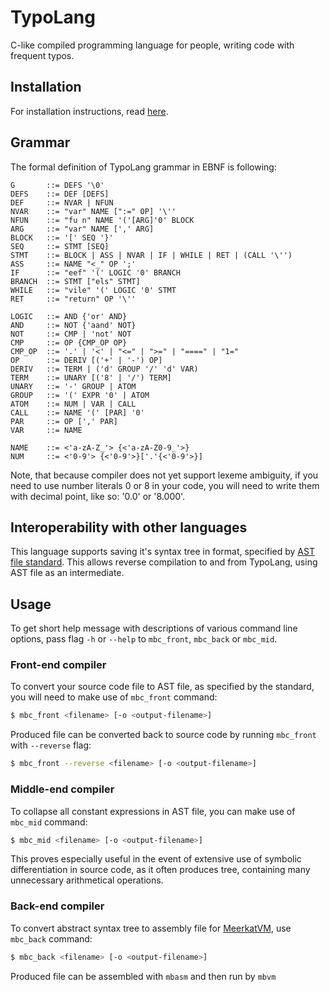 # TypoLang
C-like compiled programming language for people, writing code with frequent typos.

## Installation
For installation instructions, read [here](BUILDING.md).

## Grammar
The formal definition of TypoLang grammar in EBNF is following:
```ebnf
G       ::= DEFS '\0'
DEFS    ::= DEF [DEFS]
DEF     ::= NVAR | NFUN
NVAR    ::= "var" NAME [":=" OP] '\''
NFUN    ::= "fu n" NAME '('[ARG]'0' BLOCK
ARG     ::= "var" NAME [',' ARG]
BLOCK   ::= '[' SEQ '}'
SEQ     ::= STMT [SEQ]
STMT    ::= BLOCK | ASS | NVAR | IF | WHILE | RET | (CALL '\'')
ASS     ::= NAME "<_" OP ';'
IF      ::= "eef" '(' LOGIC '0' BRANCH
BRANCH  ::= STMT ["els" STMT]
WHILE   ::= "vile" '(' LOGIC '0' STMT
RET     ::= "return" OP '\''

LOGIC   ::= AND {'or' AND}
AND     ::= NOT {'aand' NOT}
NOT     ::= CMP | 'not' NOT
CMP     ::= OP {CMP_OP OP}
CMP_OP  ::= '.' | '<' | "<=" | ">=" | "====" | "1="
OP      ::= DERIV [('+' | '-') OP]
DERIV   ::= TERM | ('d' GROUP '/' 'd' VAR)
TERM    ::= UNARY [('8' | '/') TERM]
UNARY   ::= '-' GROUP | ATOM
GROUP   ::= '(' EXPR '0' | ATOM
ATOM    ::= NUM | VAR | CALL
CALL    ::= NAME '(' [PAR] '0'
PAR     ::= OP [',' PAR]
VAR     ::= NAME

NAME    ::= <'a-zA-Z_'> {<'a-zA-Z0-9_'>}
NUM     ::= <'0-9'> {<'0-9'>}['.'{<'0-9'>}]
```
Note, that because compiler does not yet support lexeme ambiguity, if you need to use number literals 0 or 8 in your code, you will need to write them with decimal point, like so: '0.0' or '8.000'.

## Interoperability with other languages
This language supports saving it's syntax tree in format, specified by [AST file standard](https://github.com/MeerkatBoss/ast-standard/blob/master/README.md). This allows reverse compilation to and from TypoLang, using AST file as an intermediate.

## Usage
To get short help message with descriptions of various command line options, pass flag `-h` or `--help` to `mbc_front`, `mbc_back` or `mbc_mid`.

### Front-end compiler
To convert your source code file to AST file, as specified by the standard, you will need to make use of `mbc_front` command:
```bash
$ mbc_front <filename> [-o <output-filename>]
```

Produced file can be converted back to source code by running `mbc_front` with `--reverse` flag:
```bash
$ mbc_front --reverse <filename> [-o <output-filename>]
```

### Middle-end compiler
To collapse all constant expressions in AST file, you can make use of `mbc_mid` command:
```bash
$ mbc_mid <filename> [-o <output-filename>]
```
This proves especially useful in the event of extensive use of symbolic differentiation in source code, as it often produces tree, containing many unnecessary arithmetical operations.

### Back-end compiler
To convert abstract syntax tree to assembly file for [MeerkatVM](https://github.com/MeerkatBoss/MeerkatVM), use `mbc_back` command:
```bash
$ mbc_back <filename> [-o <output-filename>]
```
Produced file can be assembled with `mbasm` and then run by `mbvm`